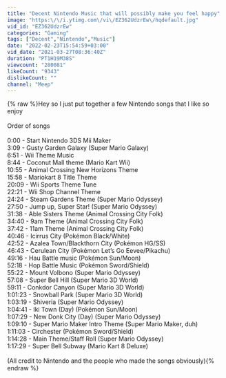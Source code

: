 ```yaml
---
title: "Decent Nintendo Music that will possibly make you feel happy"
image: "https:\/\/i.ytimg.com\/vi\/EZ362UdzrEw\/hqdefault.jpg"
vid_id: "EZ362UdzrEw"
categories: "Gaming"
tags: ["Decent","Nintendo","Music"]
date: "2022-02-23T15:54:59+03:00"
vid_date: "2021-03-27T08:36:40Z"
duration: "PT1H19M38S"
viewcount: "280081"
likeCount: "9343"
dislikeCount: ""
channel: "Meep"
---
```

{% raw %}Hey so I just put together a few Nintendo songs that I like so enjoy<br /><br />Order of songs<br /><br />0:00 - Start Nintendo 3DS Mii Maker<br />3:09 - Gusty Garden Galaxy (Super Mario Galaxy)<br />6:51 - Wii Theme Music<br />8:44 - Coconut Mall theme (Mario Kart Wii)<br />10:55 -  Animal Crossing New Horizons Theme<br />15:58 - Mariokart 8 Title Theme<br />20:09 - Wii Sports Theme Tune<br />22:21 - Wii Shop Channel Theme<br />24:24 - Steam Gardens Theme (Super Mario Odyssey)<br />27:50 - Jump up, Super Star! (Super Mario Odyssey)<br />31:38 - Able Sisters Theme (Animal Crossing City Folk)<br />34:40 - 9am Theme (Animal Crossing City Folk)<br />37:42 - 11am Theme (Animal Crossing City Folk)<br />40:46 - Icirrus City (Pokémon Black/White)<br />42:52 - Azalea Town/Blackthorn City (Pokémon HG/SS)<br />46:43 - Cerulean City (Pokémon Let’s Go Eevee/Pikachu)<br />49:16 - Hau Battle music (Pokémon Sun/Moon)<br />52:18 - Hop Battle Music (Pokémon Sword/Shield)<br />55:22 - Mount Volbono (Super Mario Odyssey)<br />57:08 - Super Bell Hill (Super Mario 3D World)<br />59:11 - Conkdor Canyon (Super Mario 3D World)<br />1:01:23 - Snowball Park (Super Mario 3D World)<br />1:03:19 - Shiveria (Super Mario Odyssey)<br />1:04:41 - Iki Town (Day) (Pokémon Sun/Moon)<br />1:07:29 - New Donk City (Day) (Super Mario Odyssey)<br />1:09:10 - Super Mario Maker Intro Theme (Super Mario Maker, duh)<br />1:11:03 - Circhester (Pokémon Sword/Shield)<br />1:14:28 - Main Theme/Staff Roll (Super Mario Odyssey)<br />1:17:29 - Super Bell Subway (Mario Kart 8 Deluxe)<br /><br />(All credit to Nintendo and the people who made the songs obviously){% endraw %}
